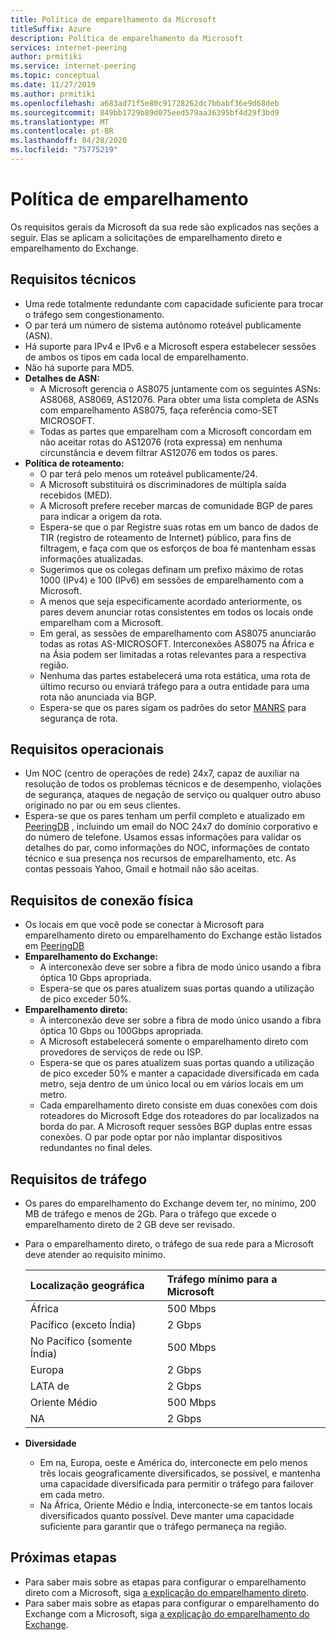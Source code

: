 ```yaml
---
title: Política de emparelhamento da Microsoft
titleSuffix: Azure
description: Política de emparelhamento da Microsoft
services: internet-peering
author: prmitiki
ms.service: internet-peering
ms.topic: conceptual
ms.date: 11/27/2019
ms.author: prmitiki
ms.openlocfilehash: a683ad71f5e80c91728262dc7bbabf36e9d68deb
ms.sourcegitcommit: 849bb1729b89d075eed579aa36395bf4d29f3bd9
ms.translationtype: MT
ms.contentlocale: pt-BR
ms.lasthandoff: 04/28/2020
ms.locfileid: "75775219"
---
```

# <a name="peering-policy"></a>Política de emparelhamento
Os requisitos gerais da Microsoft da sua rede são explicados nas seções a seguir. Elas se aplicam a solicitações de emparelhamento direto e emparelhamento do Exchange.

## <a name="technical-requirements"></a>Requisitos técnicos

* Uma rede totalmente redundante com capacidade suficiente para trocar o tráfego sem congestionamento.
* O par terá um número de sistema autônomo roteável publicamente (ASN).
* Há suporte para IPv4 e IPv6 e a Microsoft espera estabelecer sessões de ambos os tipos em cada local de emparelhamento.
* Não há suporte para MD5.
* **Detalhes de ASN:**
    * A Microsoft gerencia o AS8075 juntamente com os seguintes ASNs: AS8068, AS8069, AS12076. Para obter uma lista completa de ASNs com emparelhamento AS8075, faça referência como-SET MICROSOFT.
    * Todas as partes que emparelham com a Microsoft concordam em não aceitar rotas do AS12076 (rota expressa) em nenhuma circunstância e devem filtrar AS12076 em todos os pares.
* **Política de roteamento:**
    * O par terá pelo menos um roteável publicamente/24.
    * A Microsoft substituirá os discriminadores de múltipla saída recebidos (MED).
    * A Microsoft prefere receber marcas de comunidade BGP de pares para indicar a origem da rota.
    * Espera-se que o par Registre suas rotas em um banco de dados de TIR (registro de roteamento de Internet) público, para fins de filtragem, e faça com que os esforços de boa fé mantenham essas informações atualizadas.
    * Sugerimos que os colegas definam um prefixo máximo de rotas 1000 (IPv4) e 100 (IPv6) em sessões de emparelhamento com a Microsoft.
    * A menos que seja especificamente acordado anteriormente, os pares devem anunciar rotas consistentes em todos os locais onde emparelham com a Microsoft.
    * Em geral, as sessões de emparelhamento com AS8075 anunciarão todas as rotas AS-MICROSOFT. Interconexões AS8075 na África e na Ásia podem ser limitadas a rotas relevantes para a respectiva região.
    * Nenhuma das partes estabelecerá uma rota estática, uma rota de último recurso ou enviará tráfego para a outra entidade para uma rota não anunciada via BGP.
    * Espera-se que os pares sigam os padrões do setor [MANRS](https://www.manrs.org/) para segurança de rota.

## <a name="operational-requirements"></a>Requisitos operacionais
* Um NOC (centro de operações de rede) 24x7, capaz de auxiliar na resolução de todos os problemas técnicos e de desempenho, violações de segurança, ataques de negação de serviço ou qualquer outro abuso originado no par ou em seus clientes.
* Espera-se que os pares tenham um perfil completo e atualizado em [PeeringDB](https://www.peeringdb.com) , incluindo um email do NOC 24x7 do domínio corporativo e do número de telefone. Usamos essas informações para validar os detalhes do par, como informações do NOC, informações de contato técnico e sua presença nos recursos de emparelhamento, etc. As contas pessoais Yahoo, Gmail e hotmail não são aceitas.

## <a name="physical-connection-requirements"></a>Requisitos de conexão física
* Os locais em que você pode se conectar à Microsoft para emparelhamento direto ou emparelhamento do Exchange estão listados em [PeeringDB](https://www.peeringdb.com/net/694)
* **Emparelhamento do Exchange:**
    * A interconexão deve ser sobre a fibra de modo único usando a fibra óptica 10 Gbps apropriada.
    * Espera-se que os pares atualizem suas portas quando a utilização de pico exceder 50%.
* **Emparelhamento direto:**
    * A interconexão deve ser sobre a fibra de modo único usando a fibra óptica 10 Gbps ou 100Gbps apropriada.
    * A Microsoft estabelecerá somente o emparelhamento direto com provedores de serviços de rede ou ISP.
    * Espera-se que os pares atualizem suas portas quando a utilização de pico exceder 50% e manter a capacidade diversificada em cada metro, seja dentro de um único local ou em vários locais em um metro.
    * Cada emparelhamento direto consiste em duas conexões com dois roteadores do Microsoft Edge dos roteadores do par localizados na borda do par. A Microsoft requer sessões BGP duplas entre essas conexões. O par pode optar por não implantar dispositivos redundantes no final deles.

## <a name="traffic-requirements"></a>Requisitos de tráfego
* Os pares do emparelhamento do Exchange devem ter, no mínimo, 200 MB de tráfego e menos de 2Gb.  Para o tráfego que excede o emparelhamento direto de 2 GB deve ser revisado.
* Para o emparelhamento direto, o tráfego de sua rede para a Microsoft deve atender ao requisito mínimo.

    | Localização geográfica                      | Tráfego mínimo para a Microsoft   |
    | :----------------------- |:-------------------------------|
    | África                   | 500 Mbps                       |
    | Pacífico (exceto Índia)      |   2 Gbps                       |
    | No Pacífico (somente Índia)        | 500 Mbps                       |
    | Europa                   |   2 Gbps                       |
    | LATA de                    |   2 Gbps                       |
    | Oriente Médio              | 500 Mbps                       |
    | NA                       |   2 Gbps                       |

* **Diversidade**
    * Em na, Europa, oeste e América do, interconecte em pelo menos três locais geograficamente diversificados, se possível, e mantenha uma capacidade diversificada para permitir o tráfego para failover em cada metro.
    * Na África, Oriente Médio e Índia, interconecte-se em tantos locais diversificados quanto possível. Deve manter uma capacidade suficiente para garantir que o tráfego permaneça na região.

## <a name="next-steps"></a>Próximas etapas

* Para saber mais sobre as etapas para configurar o emparelhamento direto com a Microsoft, siga [a explicação do emparelhamento direto](walkthrough-direct-all.md).
* Para saber mais sobre as etapas para configurar o emparelhamento do Exchange com a Microsoft, siga [a explicação do emparelhamento do Exchange](walkthrough-exchange-all.md).